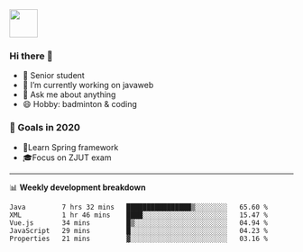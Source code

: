 <img src="https://github.com/egoist/egoist/raw/master/balloon.gif" width="50">

### Hi there 🐏

- 🌱 Senior student
- 🔭 I’m currently working on javaweb
- 💬 Ask me about anything
- 😄 Hobby: badminton & coding

### 🚀 Goals in 2020
+ 🍃Learn Spring framework
+ 🎓Focus on ZJUT exam
-------

📊 **Weekly development breakdown**
<!--START_SECTION:waka-->
```text
Java         7 hrs 32 mins   ████████████████▒░░░░░░░░   65.60 % 
XML          1 hr 46 mins    ████░░░░░░░░░░░░░░░░░░░░░   15.47 % 
Vue.js       34 mins         █▒░░░░░░░░░░░░░░░░░░░░░░░   04.94 % 
JavaScript   29 mins         █░░░░░░░░░░░░░░░░░░░░░░░░   04.23 % 
Properties   21 mins         ▓░░░░░░░░░░░░░░░░░░░░░░░░   03.16 % 
```
<!--END_SECTION:waka-->
